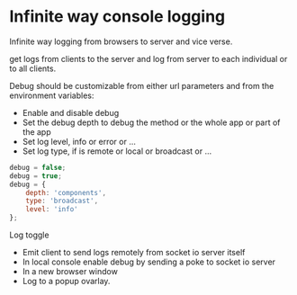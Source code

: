 
# Infinite way console logging

Infinite way logging from browsers to server and vice verse.

get logs from clients to the server and log from server to each individual or to all clients.

Debug should be customizable from either url parameters and from the environment variables:

  - Enable and disable debug
  - Set the debug depth to debug the method or the whole app or part of the app
  - Set log level, info or error or ...
  - Set log type, if is remote or local or broadcast or ...

```js
debug = false;
debug = true;
debug = {
    depth: 'components',
    type: 'broadcast',
    level: 'info'
};
```

Log toggle

  - Emit client to send logs remotely from socket io server itself
  - In local console enable debug by sending a poke to socket io server
  - In a new browser window
  - Log to a popup ovarlay.
  
  
  
  